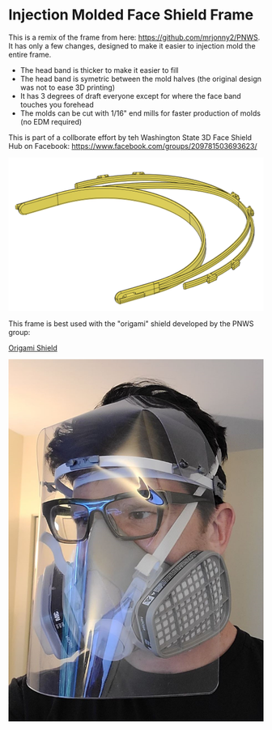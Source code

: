 # Injection Molded Face Shield Frame

This is a remix of the frame from here: https://github.com/mrjonny2/PNWS. It has only a few changes, designed to make
it easier to injection mold the entire frame.

* The head band is thicker to make it easier to fill
* The head band is symetric between the mold halves (the original design was not to ease 3D printing)
* It has 3 degrees of draft everyone except for where the face band touches you forehead
* The molds can be cut with 1/16" end mills for faster production of molds (no EDM required)

This is part of a collborate effort by teh Washington State 3D Face Shield Hub on Facebook: https://www.facebook.com/groups/209781503693623/

![Frame](IMFrame.PNG)

This frame is best used with the "origami" shield developed by the PNWS group:

[Origami Shield](https://github.com/mrjonny2/PNWS/tree/master/128827-02%20FABRICATION%20PACKAGE/128839%20FACESHIELD%20ORIGAMI%20PNWS)

![Shield](OrigamiShield.jpg)